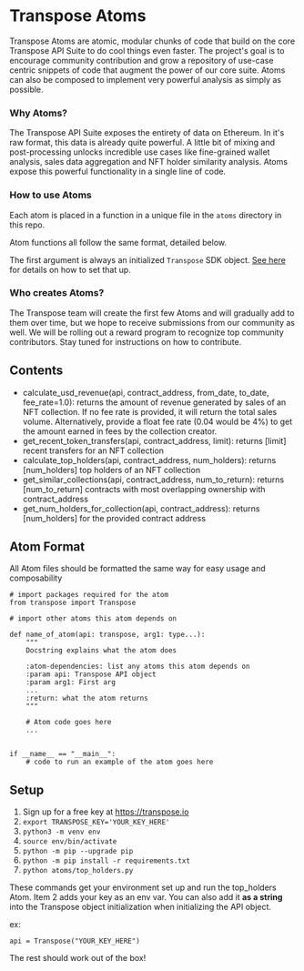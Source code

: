# Transpose Atoms

Transpose Atoms are atomic, modular chunks of code that build on the core Transpose API Suite to do cool things even faster. The project's goal is to encourage community contribution and grow a repository of use-case centric snippets of code that augment the power of our core suite. Atoms can also be composed to implement very powerful analysis as simply as possible.

### Why Atoms?

The Transpose API Suite exposes the entirety of data on Ethereum. In it's raw format, this data is already quite powerful. A little bit of mixing and post-processing unlocks incredible use cases like fine-grained wallet analysis, sales data aggregation and NFT holder similarity analysis. Atoms expose this powerful functionality in a single line of code.

### How to use Atoms
Each atom is placed in a function in a unique file in the `atoms` directory in this repo.

Atom functions all follow the same format, detailed below.

The first argument is always an initialized `Transpose` SDK object. [See here](https://github.com/TransposeData/transpose-python-sdk) for details on how to set that up.

### Who creates Atoms?
The Transpose team will create the first few Atoms and will gradually add to them over time, but we hope to receive submissions from our community as well. We will be rolling out a reward program to recognize top community contributors. Stay tuned for instructions on how to contribute.

## Contents
- calculate_usd_revenue(api, contract_address, from_date, to_date, fee_rate=1.0): returns the amount of revenue generated by sales of an NFT collection. If no fee rate is provided, it will return the total sales volume. Alternatively, provide a float fee rate (0.04 would be 4%) to get the amount earned in fees by the collection creator. 
- get_recent_token_transfers(api, contract_address, limit): returns [limit] recent transfers for an NFT collection
- calculate_top_holders(api, contract_address, num_holders): returns [num_holders] top holders of an NFT collection
- get_similar_collections(api, contract_address, num_to_return): returns [num_to_return] contracts with most overlapping ownership with contract_address
- get_num_holders_for_collection(api, contract_address): returns [num_holders] for the provided contract address

## Atom Format
All Atom files should be formatted the same way for easy usage and composability
```
# import packages required for the atom
from transpose import Transpose

# import other atoms this atom depends on

def name_of_atom(api: transpose, arg1: type...):
    """
    Docstring explains what the atom does

    :atom-dependencies: list any atoms this atom depends on
    :param api: Transpose API object
    :param arg1: First arg
    ...
    :return: what the atom returns 
    """

    # Atom code goes here
    ...


if __name__ == "__main__":
    # code to run an example of the atom goes here
```


## Setup
1. Sign up for a free key at https://transpose.io 
2. `export TRANSPOSE_KEY='YOUR_KEY_HERE'`
3. `python3 -m venv env`
4. `source env/bin/activate`
5. `python -m pip --upgrade pip`
6. `python -m pip install -r requirements.txt`
7. `python atoms/top_holders.py` 

These commands get your environment set up and run the top_holders Atom. Item 2 adds your key as an env var. You can also add it **as a string** into the Transpose object initialization when initializing the API object.

ex:

`api = Transpose("YOUR_KEY_HERE")`

The rest should work out of the box!